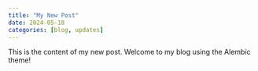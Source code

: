```yaml
---
title: "My New Post"
date: 2024-05-18
categories: [blog, updates]
---
```

This is the content of my new post. Welcome to my blog using the Alembic theme!
